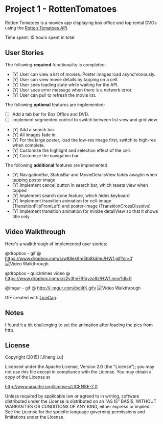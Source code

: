 # Project 1 - RottenTomatoes

Rotten Tomatoes is a movies app displaying box office and top rental DVDs using the [Rotten Tomatoes API](http://developer.rottentomatoes.com/docs/read/JSON).

Time spent: 15 hours spent in total

## User Stories

The following **required** functionality is completed:

- [Y] User can view a list of movies. Poster images load asynchronously.
- [Y] User can view movie details by tapping on a cell.
- [Y] User sees loading state while waiting for the API.
- [Y] User sees error message when there is a network error.
- [Y] User can pull to refresh the movie list.

The following **optional** features are implemented:

- [ ] Add a tab bar for Box Office and DVD.
- [ ] Implement segmented control to switch between list view and grid view.
- [Y] Add a search bar.
- [Y] All images fade in.
- [Y] For the large poster, load the low-res image first, switch to high-res when complete.
- [Y] Customize the highlight and selection effect of the cell.
- [Y] Customize the navigation bar.

The following **additional** features are implemented:

- [Y] NavigationBar, StatusBar and MovieDetailsView fades away/in when tapping poster image
- [Y] Implement cancel button in search bar, which resets view when tapped
- [Y] Implement search done feature, which hides keyboard
- [Y] Implement transition animation for cell-image (TransitionFlipFromLeft) and poster-image (TransitionCrossDissolve)
- [Y] Implement transition animation for minize detailView so that it shows title only




## Video Walkthrough 

Here's a walkthrough of implemented user stories:

@dropbox - gif @ https://www.dropbox.com/s/w88ek9m5tb8kdmu/HW1.gif?dl=0'
<img src='https://www.dropbox.com/s/w88ek9m5tb8kdmu/HW1.gif?dl=0' title='Video Walkthrough' width='' alt='Video Walkthrough' />

@dropbox - quicktimes video @ https://www.dropbox.com/s/s2y3he79fgyzo8z/HW1.mov?dl=0

@imgur - gif @ http://i.imgur.com/jbdjItK.gifv
<img src='http://i.imgur.com/jbdjItK.gifv' title='Video Walkthrough' width='' alt='Video Walkthrough' />


GIF created with [LiceCap](http://www.cockos.com/licecap/).

## Notes

I found it a bit challenging to set the animation after loading the pics from http.

## License

Copyright [2015] [Jiheng Lu]

Licensed under the Apache License, Version 2.0 (the "License");
you may not use this file except in compliance with the License.
You may obtain a copy of the License at

http://www.apache.org/licenses/LICENSE-2.0

Unless required by applicable law or agreed to in writing, software
distributed under the License is distributed on an "AS IS" BASIS,
WITHOUT WARRANTIES OR CONDITIONS OF ANY KIND, either express or implied.
See the License for the specific language governing permissions and
limitations under the License.